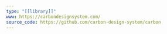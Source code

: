 ```yaml
---
type: "[[library]]"
www: https://carbondesignsystem.com/
source_code: https://github.com/carbon-design-system/carbon
---
```

